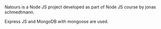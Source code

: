Natours is a Node JS project developed as part of Node JS course by jonas schmedtmann.

Express JS and MongoDB with mongoose are used.
